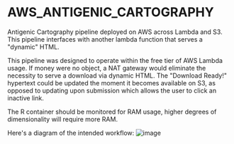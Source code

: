 # AWS_ANTIGENIC_CARTOGRAPHY
Antigenic Cartography pipeline deployed on AWS across Lambda and S3. This pipeline interfaces with another lambda function that serves a "dynamic" HTML.

This pipeline was designed to operate within the free tier of AWS Lambda usage. 
  If money were no object, a NAT gateway would eliminate the necessity to serve a download via dynamic HTML. The "Download Ready!" hypertext could be updated the moment it becomes available on S3, as opposed to updating upon submission which allows the user to      click an inactive link.
  
The R container should be monitored for RAM usage, higher degrees of dimensionality will require more RAM.

Here's a diagram of the intended workflow:
![image](https://github.com/user-attachments/assets/e4b483c0-27ab-4f86-89c8-386c922df567)

